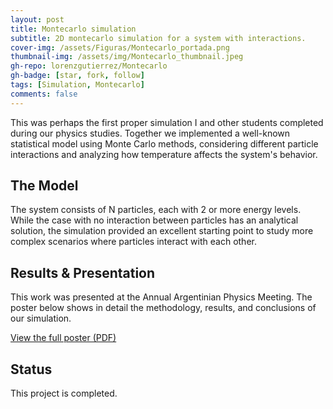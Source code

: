 ```yaml
---
layout: post
title: Montecarlo simulation
subtitle: 2D montecarlo simulation for a system with interactions.
cover-img: /assets/Figuras/Montecarlo_portada.png
thumbnail-img: /assets/img/Montecarlo_thumbnail.jpeg
gh-repo: lorenzgutierrez/Montecarlo
gh-badge: [star, fork, follow]
tags: [Simulation, Montecarlo]
comments: false
---
```


This was perhaps the first proper simulation I and other students completed during our physics studies. Together we implemented a well-known statistical model using Monte Carlo methods, considering different particle interactions and analyzing how temperature affects the system's behavior.

## The Model

The system consists of N particles, each with 2 or more energy levels. While the case with no interaction between particles has an analytical solution, the simulation provided an excellent starting point to study more complex scenarios where particles interact with each other.

## Results & Presentation

This work was presented at the Annual Argentinian Physics Meeting. The poster below shows in detail the methodology, results, and conclusions of our simulation.

<a href="https://github.com/lorenzgutierrez/lorenzgutierrez.github.io/blob/gh-pages/_posts/Simulaciones_de_Monte_Carlo.pdf" target="_blank">View the full poster (PDF)</a>

## Status
This project is completed.
